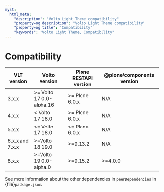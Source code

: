 ```yaml
---
myst:
  html_meta:
    "description": "Volto Light Theme compatibility"
    "property=og:description": "Volto Light Theme compatibility"
    "property=og:title": "Compatibility"
    "keywords": "Volto Light Theme, Compatibility"
---
```


# Compatibility

| VLT version | Volto version | Plone RESTAPI version | @plone/components version |
|-------------|---------------|-----------------------|-------------------------|
| 3.x.x       |   >= Volto 17.0.0-alpha.16  | >= Plone 6.0.x | N/A |
| 4.x.x       |   < Volto 17.18.0  | >= Plone 6.0.x | N/A |
| 5.x.x       |   >= Volto 17.18.0 | >= Plone 6.0.x | N/A |
| 6.x.x and 7.x.x |   >=Volto 18.19.0  | >=9.13.2 | N/A |
| 8.x.x       |   >=Volto 19.0.0-alpha.0  | >=9.15.2 | >=4.0.0 |

See more information about the other dependencies in `peerDependencies` in {file}`package.json`.
